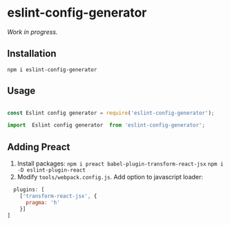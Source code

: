 # eslint-config-generator

*Work in progress.*


## Installation
`npm i eslint-config-generator`

## Usage

```javascript

const Eslint config generator = require('eslint-config-generator');

import  Eslint config generator  from 'eslint-config-generator';

```

## Adding Preact
1. Install packages:
`npm i preact babel-plugin-transform-react-jsx`
`npm i -D eslint-plugin-react`
2. Modify `tools/webpack.config.js`. Add option to javascript loader:
```javascript
  plugins: [
    ['transform-react-jsx', {
      pragma: 'h'
    }]
]
```
